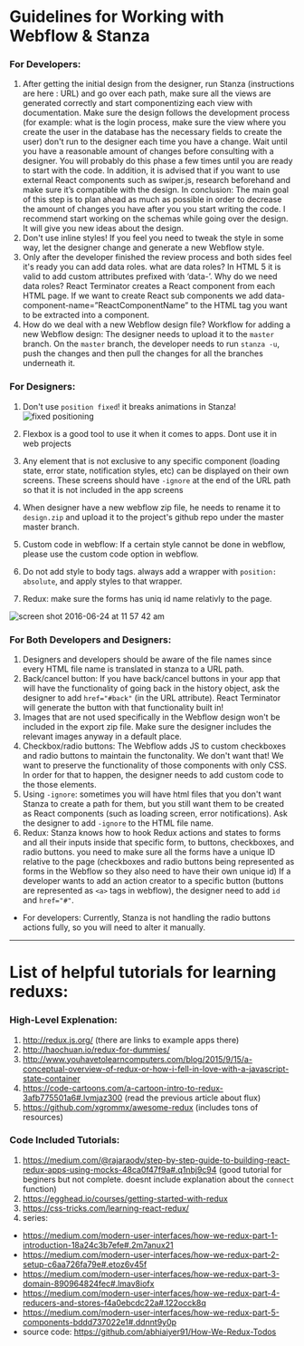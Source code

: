 # Guidelines for Working with Webflow & Stanza
### For Developers:
1. After getting the initial design from the designer, run Stanza (instructions are here : URL) and go over each path, make sure all the views are generated correctly and start componentizing each view with documentation. Make sure the design follows the development process (for example: what is the login process, make sure the view where you create the user in the database has the necessary fields to create the user) don't run to the designer each time you have a change. Wait until you have a reasonable amount of changes before consulting with a designer. You will probably do this phase a few times until you are ready to start with the code. In addition, it is advised that if you want to use external React components such as swiper.js, research beforehand and make sure it’s compatible with the design. In conclusion: The main goal of this step is to plan ahead as much as possible in order to decrease the amount of changes you have after you you start writing the code. I recommend start working on the schemas while going over the design. It will give you new ideas about the design.
2. Don't use inline styles! If you feel you need to tweak the style in some way, let the designer change and generate a new Webflow style.
3. Only after the developer finished the review process and both sides feel it's ready you can add data roles. what are data roles?
In HTML 5 it is valid to add custom attributes prefixed with ‘data-’. Why do we need data roles? React Terminator creates a React component from each HTML page. If we want to create React sub components we add data-component-name=”ReactComponentName” to the HTML tag you want to be extracted into a component.
4. How do we deal with a new Webflow design file? 
Workflow for adding a new Webflow design: 
The designer needs to upload it to the `master` branch. On the `master` branch, the developer needs to run `stanza -u`, push the changes and then pull the changes for all the branches underneath it.

### For Designers:
1. Don't use `position fixed`! it breaks animations in Stanza! 
![fixed positioning](https://cloud.githubusercontent.com/assets/13259313/16345098/af552e14-3a05-11e6-8052-1818bef3ef6e.png)

2. Flexbox is a good tool to use it when it comes to apps. Dont use it in web projects 
3. Any element that is not exclusive to any specific component (loading state, error state, notification styles, etc) can be displayed on their own screens. These screens should have  `-ignore` at the end of the URL path so that it is not included in the app screens 
4. When designer have a new webflow zip file, he needs to rename it to `design.zip` and upload it to the project's github repo under the master master branch. 
5. Custom code in webflow: If a certain style cannot be done in webflow, please use the custom code option in webflow. 
6. Do not add style to body tags. always add a wrapper with `position: absolute`, and apply styles to that wrapper. 
7. Redux: make sure the forms has uniq id name relativly to the page.

![screen shot 2016-06-24 at 11 57 42 am](https://cloud.githubusercontent.com/assets/8363969/16345182/30b934e6-3a06-11e6-8177-938b8e9997dd.png)


### For Both Developers and Designers:
1. Designers and developers should be aware of the file names since every HTML file name is translated in stanza to a URL path.
2. Back/cancel button: If you have back/cancel buttons in your app that will have the functionality of going back in the history object, ask the designer to add `href="#back"` (in the URL attribute). React Terminator will generate the button with that functionality built in! 
3. Images that are not used specifically in the Webflow design won't be included in the export zip file. Make sure the designer includes the relevant images anyway in a default place. 
4. Checkbox/radio buttons: The Webflow adds JS to custom checkboxes and radio buttons to maintain the functonality. We don't want that! We want to preserve the functionality of those components with only CSS. In order for that to happen, the designer needs to add custom code to the those elements. 
5. Using `-ignore`: sometimes you will have html files that you don't want Stanza to create a path for them, but you still want them to be created as React components (such as loading screen, error notifications). Ask the designer to add `-ignore` to the HTML file name. 
6. Redux: Stanza knows how to hook Redux actions and states to forms and all their inputs inside that specific form, to buttons, checkboxes, and radio buttons. you need to make sure all the forms have a unique ID relative to the page (checkboxes and radio buttons being represented as forms in the Webflow so they also need to have their own unique id) 
If a developer wants to add an action creator to a specific button (buttons are represented as `<a>` tags in webflow), the designer need to add `id` and `href="#"`.
* For developers: Currently, Stanza is not handling the radio buttons actions fully, so you will need to alter it manually.

---------------------------------------------------------------------------------------------------------------------------

# List of helpful tutorials for learning reduxs:

### High-Level Explenation:
1. http://redux.js.org/ (there are links to example apps there)
2. http://haochuan.io/redux-for-dummies/ 
3. http://www.youhavetolearncomputers.com/blog/2015/9/15/a-conceptual-overview-of-redux-or-how-i-fell-in-love-with-a-javascript-state-container
4. https://code-cartoons.com/a-cartoon-intro-to-redux-3afb775501a6#.lvmjaz300 (read the previous article about flux)
5. https://github.com/xgrommx/awesome-redux (includes tons of resources)

### Code Included Tutorials:
1. https://medium.com/@rajaraodv/step-by-step-guide-to-building-react-redux-apps-using-mocks-48ca0f47f9a#.q1nbj9c94 
(good tutorial for beginers but not complete. doesnt include explanation about the `connect` function)
2. https://egghead.io/courses/getting-started-with-redux
3. https://css-tricks.com/learning-react-redux/
4. series: 
 - https://medium.com/modern-user-interfaces/how-we-redux-part-1-introduction-18a24c3b7efe#.2m7anux21
 - https://medium.com/modern-user-interfaces/how-we-redux-part-2-setup-c6aa726fa79e#.etoz6v45f
 - https://medium.com/modern-user-interfaces/how-we-redux-part-3-domain-890964824fec#.lmav8iofx
 - https://medium.com/modern-user-interfaces/how-we-redux-part-4-reducers-and-stores-f4a0ebcdc22a#.122occk8q
 - https://medium.com/modern-user-interfaces/how-we-redux-part-5-components-bddd737022e1#.ddnnt9y0p
 - source code: https://github.com/abhiaiyer91/How-We-Redux-Todos



